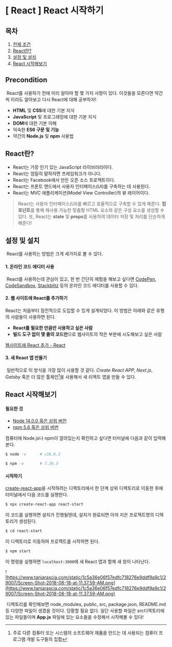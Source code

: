 # [ React ] React 시작하기

## 목차

1. [전제 조건](#precondition)
2. [React란?](#react란)
3. [설정 및 설치](#설정-및-설치)
4. [React 시작해보기](#react-시작해보기)

## Precondition

&nbsp;React를 사용하기 전에 미리 알아야 할 몇 가지 사항이 있다. 이것들을 모른다면 약간씩 이라도 알아보고 다시 React에 대해 공부하자!

- **HTML** 및 **CSS**에 대한 기본 지식
- **JavaScript** 및 프로그래밍에 대한 기본 지식
- **DOM**에 대한 기본 이해
- 익숙한 **ES6 구문 및 기능**
- 약간의 **Node.js** 및 **npm** 사용법

## React란?

- React는 가장 인기 있는 JavaScript 라이브러리이다.
- React는 엄밀히 말하자면 프레임워크가 아니다.
- React는 Facebook에서 만든 오픈 소스 프로젝트이다.
- React는 프론트 엔드에서 사용자 인터페이스(UI)를 구축하는 데 사용된다.
- React는 MVC 애플리케이션(Model View Controller)의 뷰 레이어이다.

> React는 사용자 인터페이스(UI)를 빠르고 효율적으로 구축할 수 있게 해준다. **컴포넌트**를 통해 재사용 가능한 맞춤형 HTML 요소와 같은 구성 요소를 생성할 수 있다. 또, React는 **state** 및 **props**를 사용하여 데이터 저장 및 처리를 단순하게 해준다!

## 설정 및 설치

&nbsp;React를 사용하는 방법은 크게 세가지로 볼 수 있다.

#### 1. 온라인 코드 에디터 사용

&nbsp;React를 사용하는데 관심이 있고, 한 번 간단히 체험을 해보고 싶다면 [CodePen], [CodeSandbox], [Stackblitz] 등의 온라인 코드 에디터를 사용할 수 있다.

#### 2. 웹 사이트에 React를 추가하기

React는 처음부터 점진적으로 도입할 수 있게 설계되었다. 이 방법은 아래와 같은 유형의 사람들이 사용하면 된다.

- **React를 필요한 만큼만 사용하고 싶은 사람**
- **빌드 도구 없이 몇 줄의 코드만**으로 웹사이트의 작은 부분에 시도해보고 싶은 사람

[웹사이트에 React 추가 - React](https://ko.reactjs.org/docs/add-react-to-a-website.html)

#### 3. 새 React 앱 만들기

&nbsp;일반적으로 이 방식을 가장 많이 사용할 것 같다. _Create React APP_, _Next.js_, _Gatsby_ 혹은 더 많은 툴체인[^toolchain]을 사용해서 새 리액트 앱을 만들 수 있다.

## React 시작해보기

#### 필요한 것

- [Node 14.0.0 혹은 상위 버전](https://nodejs.org/en/)
- [npm 5.6 혹은 상위 버번](https://nodejs.org/en/)

컴퓨터에 Node.js나 npm이 깔려있는지 확인하고 싶다면 터미널에 다음과 같이 입력해본다.

```bash
$ node -v      # v16.6.2
```

```bash
$ npm -v       # 7.20.3
```

#### 시작하기

[create-react-app](https://github.com/facebook/create-react-app)을 시작하려는 디렉토리에서 한 단계 상위 디렉토리로 이동한 후에 터미널에서 다음 코드를 실행한다.

```bash
$ npx create-react-app react-start
```

이 코드를 실행하면 설치가 진행될텐데, 설치가 완료되면 아까 지은 프로젝트명의 디렉토리가 생성된다.

```bash
$ cd react-start
```

이 디렉토리로 이동하여 프로젝트를 시작하면 된다.

```bash
$ npm start
```

이 명령을 실행하면 `localhost:3000`에 새 React 앱과 함께 새 창이 나타난다.

![https://www.taniarascia.com/static/1c5a36e06f57edfc718276e9ddf9a9c1/29007/Screen-Shot-2018-08-18-at-11.37.59-AM.png](https://www.taniarascia.com/static/1c5a36e06f57edfc718276e9ddf9a9c1/29007/Screen-Shot-2018-08-18-at-11.37.59-AM.png)

&nbsp;디렉토리를 확인해보면 node_modules, public, src, package.json, README.md등 다양한 파일이 생겼을 것이다. 당황할 필요 없다. 일단 사용할 파일은 src디렉토리에 있는 파일들이며 **App.js** 파일에 있는 요소들을 수정해서 시작해볼 수 있다!

<!-- Footnote -->

[^toolchain]: 주로 다른 컴퓨터 또는 시스템의 소프트웨어 제품을 만드는 데 사용되는 컴퓨터 프로그램 개발 도구들의 집합

<!-- Linked List -->

[codepen]: https://codepen.io/pen?&editors=0010 "CodePen"
[codesandbox]: https://codesandbox.io/s/new "CodeSandbox"
[stackblitz]: https://stackblitz.com/edit/react-vk5bvq "StackBlitz"
